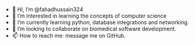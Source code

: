 - 👋 Hi, I’m @fahadhussain324
- 👀 I’m interested in learning the concepts of computer science
- 🌱 I’m currently learning python, database integrations and networking.
- 💞️ I’m looking to collaborate on biomedical software development.
- 📫 How to reach me: message me on GitHub.

<!---
fahadhussain324/fahadhussain324 is a ✨ special ✨ repository because its `README.md` (this file) appears on your GitHub profile.
You can click the Preview link to take a look at your changes.
--->
